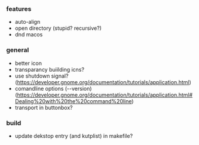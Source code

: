 ### features
- auto-align
- open directory (stupid? recursive?)
- dnd macos

### general
- better icon
- transparancy buiilding icns?
- use shutdown signal? (https://developer.gnome.org/documentation/tutorials/application.html)
- comandline options (--version) (https://developer.gnome.org/documentation/tutorials/application.html#Dealing%20with%20the%20command%20line)
- transport in buttonbox?

### build
- update dekstop entry (and kutplist) in makefile?
